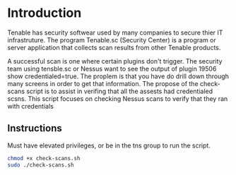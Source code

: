 # Introduction

Tenable has security softwear used by many companies to secure thier IT infrastruture. The program Tenable.sc (Security Center) is a program or server application that collects scan results from other Tenable products. 

A successful scan is one where certain plugins don't trigger. 
The security team using tensble.sc or Nessus want to see the output of plugin 19506 show credentialed=true. The proplem is that you have do drill down through many screens in order to get that information. The propose of the check-scans script is to assist in verifing that all the assests had credentialed scsns.
This script focuses on checking Nessus scans to verify that they ran with credentials  

## Instructions
Must have elevated privileges, or be in the tns group to run the script.
```bash
chmod +x check-scans.sh
sudo ./check-scans.sh
```
